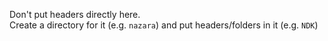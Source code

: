 Don't put headers directly here.  
Create a directory for it (e.g. `nazara`) and put headers/folders in it (e.g. `NDK`)